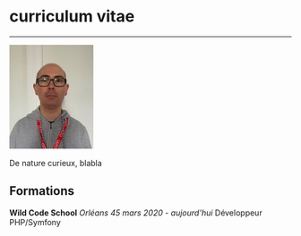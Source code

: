 # curriculum vitae

---

![](https://github.com/dierickd/Cv_en_MarkDown/blob/master/me.jpg)

De nature curieux, blabla


## Formations

**Wild Code School**
*Orléans 45*
*mars 2020 - aujourd'hui*
Développeur PHP/Symfony
